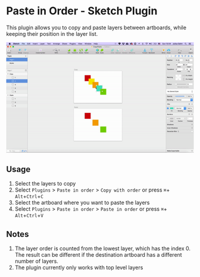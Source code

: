 # Paste in Order - Sketch Plugin
This plugin allows you to copy and paste layers between artboards, while keeping their position in the layer list.

![Plugin preview](https://raw.githubusercontent.com/juliussohn/sketch-paste-in-order/master/preview.gif)


## Usage
1. Select the layers to copy
2. Select `Plugins` > `Paste in order` > `Copy with order` or press  `⌘`+ `Alt`+`Ctrl`+`C`
3. Select the artboard where you want to paste the layers
4. Select `Plugins` > `Paste in order` > `Paste in order` or press  `⌘`+ `Alt`+`Ctrl`+`V`

## Notes
1. The layer order is counted from the lowest layer, which has the index 0. The result can be different if the destination artboard has a different number of layers.
2. The plugin currently only works with top level layers
